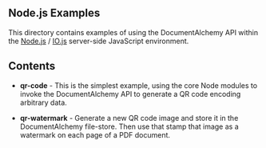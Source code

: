 ## Node.js Examples

This directory contains examples of using the DocumentAlchemy API within the
[Node.js](https://nodejs.org/en/) / [IO.js](https://iojs.org/) server-side
JavaScript environment.

## Contents

 * **qr-code** - This is the simplest example, using the core Node modules to invoke the DocumentAlchemy API to generate a QR code encoding arbitrary data.

 * **qr-watermark** - Generate a new QR code image and store it in the DocumentAlchemy file-store. Then use that stamp that image as a watermark on each page of a PDF document.
